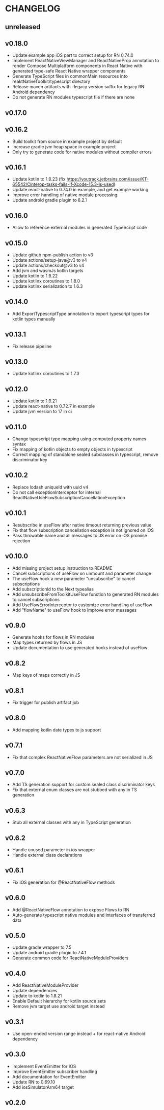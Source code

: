 # CHANGELOG

## unreleased
## v0.18.0

- Update example app iOS part to correct setup for RN 0.74.0
- Implement ReactNativeViewManager and ReactNativeProp annotation to render Compose Multiplatform components in React Native with generated type-safe React Native wrapper components
- Generate TypeScript files in commonMain resources into reaktNativeToolkit/typescript directory
- Release maven artifacts with -legacy version suffix for legacy RN Android dependency
- Do not generate RN modules typescript file if there are none

## v0.17.0

## v0.16.2

- Build toolkit from source in example project by default
- Increase gradle jvm heap space in example project
- Only try to generate code for native modules without compiler errors

## v0.16.1

- Update kotlin to 1.9.23 (fix https://youtrack.jetbrains.com/issue/KT-65542/Cinterop-tasks-fails-if-Xcode-15.3-is-used)
- Update react-native to 0.74.0 in example, and get example working
- Improve error handling of native module processing
- Update android gradle plugin to 8.2.1

## v0.16.0

- Allow to reference external modules in generated TypeScript code

## v0.15.0

- Update github npm-publish action to v3
- Update actions/setup-java@v3 to v4
- Update actions/checkout@v3 to v4
- Add jvm and wasmJs kotlin targets
- Update kotlin to 1.9.22
- Update kotlinx coroutines to 1.8.0
- Update kotlinx serialization to 1.6.3

## v0.14.0

- Add ExportTypescriptType annotation to export typescript types for kotlin types manually

## v0.13.1

- Fix release pipeline

## v0.13.0

- Update kotlinx coroutines to 1.7.3

## v0.12.0

- Update kotlin to 1.9.21
- Update react-native to 0.72.7 in example
- Update jvm version to 17 in ci

## v0.11.0

- Change typescript type mapping using computed property names syntax
- Fix mapping of kotlin objects to empty objects in typescript
- Correct mapping of standalone sealed subclasses in typescript, remove discriminator key

## v0.10.2

- Replace lodash uniqueId with uuid v4
- Do not call exceptionInterceptor for internal ReactNativeUseFlowSubscriptionCancellationException

## v0.10.1

- Resubscribe in useFlow after native timeout returning previous value
- Fix that flow subscription cancellation exception is not ignored on iOS
- Pass throwable name and all messages to JS error on iOS promise rejection

## v0.10.0

- Add missing project setup instruction to README
- Cancel subscriptions of useFlow on unmount and parameter change
- The useFlow hook a new parameter "unsubscribe" to cancel subscriptions
- Add subscriptionId to the Next<T> typealias
- Add unsubscribeFromToolkitUseFlow function to generated RN modules to cancel subscriptions
- Add UseFlowErrorInterceptor to customize error handling of useFlow
- Add "flowName" to useFlow hook to improve error messages

## v0.9.0

- Generate hooks for flows in RN modules
- Map types returned by flows in JS
- Update documentation to use generated hooks instead of useFlow

## v0.8.2

- Map keys of maps correctly in JS

## v0.8.1

- Fix trigger for publish artifact job

## v0.8.0

- Add mapping kotlin date types to js support

## v0.7.1

- Fix that complex ReactNativeFlow parameters are not serialized in JS

## v0.7.0

- Add TS generation support for custom sealed class discriminator keys
- Fix that external enum classes are not stubbed with any in TS generation

## v0.6.3

- Stub all external classes with any in TypeScript generation

## v0.6.2

- Handle unused parameter in ios wrapper
- Handle external class declarations

## v0.6.1

- Fix iOS generation for @ReactNativeFlow methods

## v0.6.0

- Add @ReactNativeFlow annotation to expose Flows to RN
- Auto-generate typescript native modules and interfaces of transferred data

## v0.5.0

- Update gradle wrapper to 7.5
- Update android gradle plugin to 7.4.1
- Generate common code for ReactNativeModuleProviders

## v0.4.0

- Add ReactNativeModuleProvider
- Update dependencies
- Update to kotlin to 1.8.21
- Enable Default hierarchy for kotlin source sets
- Remove jvm target use android target instead

## v0.3.1

- Use open-ended version range instead + for react-native Android dependency

## v0.3.0

- Implement EventEmitter for IOS
- Improve EventEmitter subscriber handling
- Add documentation for EventEmitter
- Update RN to 0.69.10
- Add iosSimulatorArm64 target

## v0.2.0
